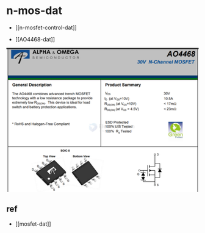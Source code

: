 
# n-mos-dat

- [[n-mosfet-control-dat]]

- [[AO4468-dat]]

![](2025-08-24-19-03-40.png)


## ref 

- [[mosfet-dat]]
